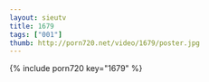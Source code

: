 ```yaml
--- 
layout: sieutv
title: 1679
tags: ["001"]
thumb: http://porn720.net/video/1679/poster.jpg
---
```

{% include porn720 key="1679" %} 
